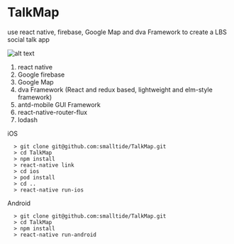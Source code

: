 # TalkMap
use react native, firebase, Google Map and dva Framework to create a LBS social talk app

![alt text](https://github.com/smalltide/TalkMap/blob/master/screenshot.gif "TalkMap")

1. react native
2. Google firebase
3. Google Map
4. dva Framework (React and redux based, lightweight and elm-style framework)
5. antd-mobile GUI Framework
6. react-native-router-flux
7. lodash

iOS
```
  > git clone git@github.com:smalltide/TalkMap.git
  > cd TalkMap
  > npm install
  > react-native link
  > cd ios
  > pod install
  > cd ..
  > react-native run-ios
```
Android
```
  > git clone git@github.com:smalltide/TalkMap.git
  > cd TalkMap
  > npm install
  > react-native run-android
```

